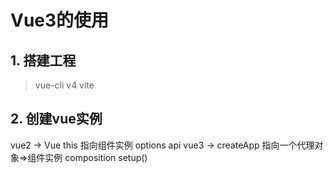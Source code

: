 # Vue3的使用

## 1. 搭建工程

> vue-cli v4
> vite

## 2. 创建vue实例

vue2 -> Vue
this 指向组件实例
options api
vue3 -> createApp
指向一个代理对象=>组件实例
composition
setup()